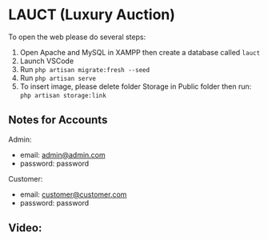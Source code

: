# LAUCT (Luxury Auction)

To open the web please do several steps:
1. Open Apache and MySQL in XAMPP then create a database called ```lauct```
2. Launch VSCode
3. Run ```php artisan migrate:fresh --seed```
4. Run ```php artisan serve```
5. To insert image, please delete folder Storage in Public folder then run: ```php artisan storage:link```

## Notes for Accounts
Admin:
- email: admin@admin.com
- password: password

Customer:
- email: customer@customer.com
- password: password

## Video:
